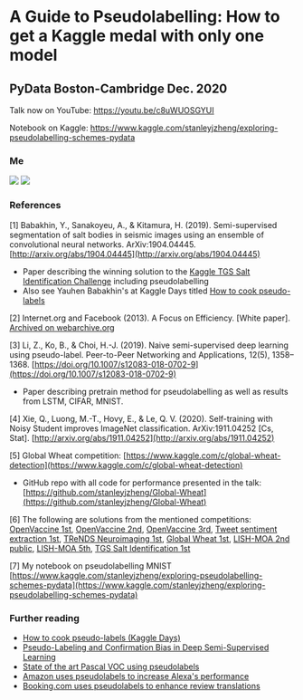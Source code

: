 # A Guide to Pseudolabelling: How to get a Kaggle medal with only one model
## PyData Boston-Cambridge Dec. 2020

Talk now on YouTube: https://youtu.be/c8uWUOSGYUI

Notebook on Kaggle: https://www.kaggle.com/stanleyjzheng/exploring-pseudolabelling-schemes-pydata

### Me
[![](https://img.shields.io/badge/-Kaggle-20beff?style=flat-square&logo=Kaggle&logoColor=fff)](https://www.kaggle.com/stanleyjzheng)
[![](https://img.shields.io/badge/-Devpost-003e54?style=flat-square&logo=Devpost&logoColor=fff)](https://devpost.com/StanleyjZheng)

### References
\[1\] Babakhin, Y., Sanakoyeu, A., & Kitamura, H. (2019). Semi-supervised segmentation of salt bodies in seismic images using an ensemble of convolutional neural networks. ArXiv:1904.04445. [http://arxiv.org/abs/1904.04445](http://arxiv.org/abs/1904.04445)
- Paper describing the winning solution to the [Kaggle TGS Salt Identification Challenge](https://www.kaggle.com/c/tgs-salt-identification-challenge/leaderboard) including pseudolabelling
- Also see Yauhen Babakhin's at Kaggle Days titled [How to cook pseudo-labels](https://www.youtube.com/watch?v=SsnWM1xWDu4)

\[2\] Internet.org and Facebook (2013). A Focus on Efficiency. \[White paper\]. [Archived on webarchive.org](https://web.archive.org/web/20130920150247/https://fbcdn-dragon-a.akamaihd.net/hphotos-ak-ash3/851560_196423357203561_929747697_n.pdf)

\[3\] Li, Z., Ko, B., & Choi, H.-J. (2019). Naive semi-supervised deep learning using pseudo-label. Peer-to-Peer Networking and Applications, 12(5), 1358–1368. [https://doi.org/10.1007/s12083-018-0702-9](https://doi.org/10.1007/s12083-018-0702-9)
- Paper describing pretrain method for pseudolabelling as well as results from LSTM, CIFAR, MNIST. 

\[4\] Xie, Q., Luong, M.-T., Hovy, E., & Le, Q. V. (2020). Self-training with Noisy Student improves ImageNet classification. ArXiv:1911.04252 [Cs, Stat]. [http://arxiv.org/abs/1911.04252](http://arxiv.org/abs/1911.04252)

\[5\] Global Wheat competition: [https://www.kaggle.com/c/global-wheat-detection](https://www.kaggle.com/c/global-wheat-detection)
- GitHub repo with all code for performance presented in the talk: [https://github.com/stanleyjzheng/Global-Wheat](https://github.com/stanleyjzheng/Global-Wheat)

\[6\] The following are solutions from the mentioned competitions: [OpenVaccine 1st](https://www.kaggle.com/c/stanford-covid-vaccine/discussion/189620), [OpenVaccine 2nd](https://www.kaggle.com/c/stanford-covid-vaccine/discussion/189709), [OpenVaccine 3rd](https://www.kaggle.com/c/stanford-covid-vaccine/discussion/189574), [Tweet sentiment extraction 1st](https://www.kaggle.com/c/tweet-sentiment-extraction/discussion/159477), [TReNDS Neuroimaging 1st](https://www.kaggle.com/c/trends-assessment-prediction/discussion/163017), [Global Wheat 1st](https://www.kaggle.com/c/global-wheat-detection/discussion/172418), [LISH-MOA 2nd public](https://www.kaggle.com/c/lish-moa/discussion/200338), [LISH-MOA 5th](https://www.kaggle.com/c/lish-moa/discussion/200533), [TGS Salt Identification 1st](https://www.kaggle.com/c/tgs-salt-identification-challenge/discussion/69291)

\[7\] My notebook on pseudolabelling MNIST [https://www.kaggle.com/stanleyjzheng/exploring-pseudolabelling-schemes-pydata](https://www.kaggle.com/stanleyjzheng/exploring-pseudolabelling-schemes-pydata)
### Further reading
* [How to cook pseudo-labels (Kaggle Days)](https://www.youtube.com/watch?v=SsnWM1xWDu4)
* [Pseudo-Labeling and Confirmation Bias in Deep Semi-Supervised Learning](https://arxiv.org/pdf/1908.02983.pdf)
* [State of the art Pascal VOC using pseudolabels](https://arxiv.org/pdf/2006.06882v1.pdf)
* [Amazon uses pseudolabels to increase Alexa's performance](https://www.amazon.science/blog/pseudo-labels-negative-examples-help-alexa-match-skills-to-customer-requests)
* [Booking.com uses pseudolabels to enhance review translations](https://booking.ai/semi-supervised-learning-to-improve-translation-of-guest-reviews-a51ca0a0d6b3)

